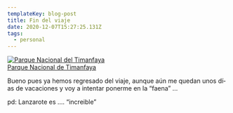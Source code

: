 ```yaml
---
templateKey: blog-post
title: Fin del viaje
date: 2020-12-07T15:27:25.131Z
tags:
  - personal
---
```

[![Parque Nacional del Timanfaya](https://i2.wp.com/static.flickr.com/92/223025676_67b3878797_m.jpg)](http://www.flickr.com/photos/sipuedo/223025676/ "photo sharing")\
[Parque Nacional de Timanfaya](http://www.flickr.com/photos/sipuedo/223025676/)

Bueno pues ya hemos regresado del viaje, aunque a­ún me quedan unos dí­as de vacaciones y voy a intentar ponerme en la “faena” …

pd: Lanzarote es …. “increible”